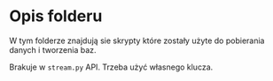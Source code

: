 # Opis folderu

W tym folderze znajdują sie skrypty które zostały użyte do pobierania danych i tworzenia baz. 

Brakuje w `stream.py` API. Trzeba użyć własnego klucza.
